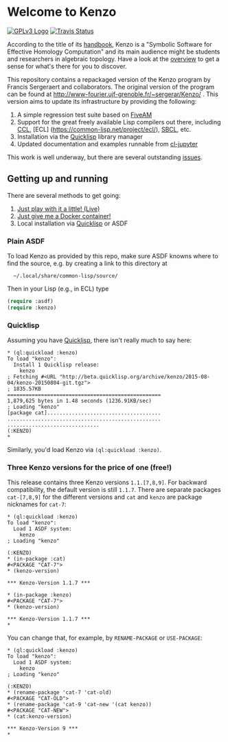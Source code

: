 # Welcome to Kenzo

[![GPLv3 Logo](http://www.gnu.org/graphics/gplv3-127x51.png)](http://www.gnu.org/licenses/gpl-3.0.en.html)
[![Travis Status](https://travis-ci.org/gheber/kenzo.svg?branch=master)](https://travis-ci.org/gheber/kenzo)

According to the title of its
[handbook](https://github.com/gheber/kenzo/blob/master/doc/Kenzo-Doc.pdf),
Kenzo is a "Symbolic Software for Effective Homology Computation" and
its main audience might be students and researchers in algebraic topology.
Have a look at the [overview](https://lisp.style/) to get a
sense for what's there for you to discover.

This repository contains a repackaged version of the Kenzo program by Francis
Sergeraert and collaborators. The original version of the program can be found
at http://www-fourier.ujf-grenoble.fr/~sergerar/Kenzo/ .
This version aims to update its infrastructure by providing the following:

1. A simple regression test suite based on [FiveAM](http://common-lisp.net/project/fiveam/)
2. Support for the great freely available Lisp compilers out there, including [CCL](http://ccl.clozure.com/), [ECL] (https://common-lisp.net/project/ecl/), [SBCL](http://www.sbcl.org/), etc.
3. Installation via the [Quicklisp](http://www.quicklisp.org/beta/) library manager
4. Updated documentation and examples runnable from [cl-jupyter](https://github.com/fredokun/cl-jupyter)

This work is well underway, but there are several outstanding [issues](https://github.com/gheber/kenzo/issues).

## Getting up and running

There are several methods to get going:

1. [Just play with it a little! (Live)](https://lisp.style/)
2. [Just give me a Docker container!](https://hub.docker.com/r/hapax/kenzo/)
3. Local installation via [Quicklisp](http://www.quicklisp.org/beta/) or ASDF

### Plain ASDF

To load Kenzo as provided by this repo, make sure ASDF knowns where to find
the source, e.g. by creating a link to this directory at

      ~/.local/share/common-lisp/source/

Then in your Lisp (e.g., in ECL) type
```lisp
(require :asdf)
(require :kenzo)
```

### Quicklisp

Assuming you have [Quicklisp](http://www.quicklisp.org/beta/), there isn't
really much to say here:

```
* (ql:quickload :kenzo)
To load "kenzo":
  Install 1 Quicklisp release:
    kenzo
; Fetching #<URL "http://beta.quicklisp.org/archive/kenzo/2015-08-04/kenzo-20150804-git.tgz">
; 1835.57KB
==================================================
1,879,625 bytes in 1.48 seconds (1236.91KB/sec)
; Loading "kenzo"
[package cat].....................................
..................................................
..............................
(:KENZO)
*
```

Similarly, you'd load Kenzo via `(ql:quickload :kenzo)`.

### Three Kenzo versions for the price of one (free!)

This release contains three Kenzo versions `1.1.[7,8,9]`. For backward
compatibility, the default version is still `1.1.7`. There are separate
packages `cat-[7,8,9]` for the different versions and `cat` and `kenzo`
are package nicknames for `cat-7`:

```
* (ql:quickload :kenzo)
To load "kenzo":
  Load 1 ASDF system:
    kenzo
; Loading "kenzo"

(:KENZO)
* (in-package :cat)
#<PACKAGE "CAT-7">
* (kenzo-version)

*** Kenzo-Version 1.1.7 ***

* (in-package :kenzo)
#<PACKAGE "CAT-7">
* (kenzo-version)

*** Kenzo-Version 1.1.7 ***
*
```

You can change that, for example, by `RENAME-PACKAGE` or `USE-PACKAGE`:

```
* (ql:quickload :kenzo)
To load "kenzo":
  Load 1 ASDF system:
    kenzo
; Loading "kenzo"

(:KENZO)
* (rename-package 'cat-7 'cat-old)
#<PACKAGE "CAT-OLD">
* (rename-package 'cat-9 'cat-new '(cat kenzo))
#<PACKAGE "CAT-NEW">
* (cat:kenzo-version)

*** Kenzo-Version 9 ***
*
```
